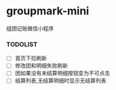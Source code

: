 # groupmark-mini
组团记账微信小程序
### TODOLIST
- [ ]  首页下拉刷新
- [ ]  修改团和明细失败刷新
- [ ]  团如果没有未结算明细按钮变为不可点击
- [ ]  结算列表,无结算明细时显示无结算列表
